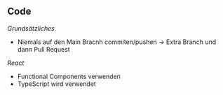 ## Code
*Grundsätzliches*
- Niemals auf den Main Bracnh commiten/pushen -> Extra Branch und dann Pull Request 

*React*
- Functional Components verwenden
- TypeScript wird verwendet